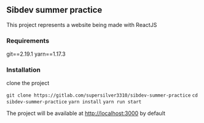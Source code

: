 ## Sibdev summer practice

This project represents a website being made with ReactJS

### Requirements

git==2.19.1
yarn==1.17.3

### Installation

clone the project

`git clone https://gitlab.com/supersilver3310/sibdev-summer-practice`
`cd sibdev-summer-practice`
`yarn install`
`yarn run start`

The project will be available at [http://localhost:3000](http://localhost:3000) by default
